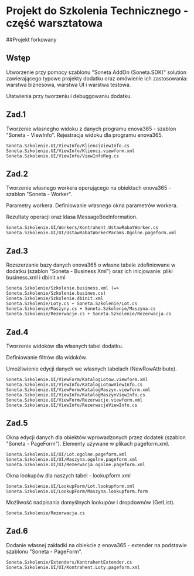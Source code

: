 # Projekt do Szkolenia Technicznego - część warsztatowa
##Projekt forkowany

## Wstęp

Utworzenie przy pomocy szablonu "Soneta AddOn (Soneta.SDK)" solution zawierającego typowe projekty dodatku oraz omówienie ich zastosowania: warstwa biznesowa, warstwa UI i warstwa testowa.

Ułatwienia przy tworzeniu i debuggowaniu dodatku. 

## Zad.1

Tworzenie własnegho widoku z danych  programu enova365 - szablon "Soneta - ViewInfo". Rejestracja widoku dla programu enova365.

    Soneta.Szkolenie.UI/ViewInfo/KlienciViewInfo.cs
    Soneta.Szkolenie.UI/ViewInfo/Klienci.viewform.xml
    Soneta.Szkolenie.UI/ViewInfo/ViewInfoReg.cs

## Zad.2

Tworzenie własnego workera operującego na obiektach enova365 - szablon "Soneta - Worker".

Parametry workera. Definiowanie własnego okna parametrów workera.

Rezultaty operacji oraz klasa MessageBoxInformation.

    Soneta.Szkolenie.UI/Workers/Kontrahent.UstawRabatWorker.cs
    Soneta.Szkolenie.UI/UI/UstawRabatWorkerParams.Ogolne.pageform.xml

## Zad.3

Rozszerzanie bazy danych enova365 o własne tabele zdefiniowane w dodatku (szablon "Soneta - Business Xml") oraz ich inicjowanie: pliki business.xml i dbinit.xml

    Soneta.Szkolenie/Szkolenie.business.xml (=> Soneta.Szkolenie/Szkolenie.busines.cs)
    Soneta.Szkolenie/Szkolenie.dbinit.xml
    Soneta.Szkolenie/Loty.cs + Soneta.Szkolenie/Lot.cs
    Soneta.Szkolenie/Maszyny.cs + Soneta.Szkolenie/Maszyna.cs
    Soneta.Szkolenie/Rezerwacje.cs + Soneta.Szkolenie/Rezerwacja.cs

## Zad.4

Tworzenie widoków dla własnych tabel dodatku.

Definiowanie filtrów dla widoków.

Umożliwienie edycji danych we własnych tabelach (NewRowAttribute).

    Soneta.Szkolenie.UI/ViewForm/KatalogLotow.viewform.xml
    Soneta.Szkolenie.UI/ViewInfo/KatalogLotowViewInfo.cs
    Soneta.Szkolenie.UI/ViewForm/KatalogMaszyn.viewform.xml
    Soneta.Szkolenie.UI/ViewInfo/KatalogMaszynViewInfo.cs
    Soneta.Szkolenie.UI/ViewForm/Rezerwacje.viewform.xml
    Soneta.Szkolenie.UI/ViewInfo/RezerwacjeViewInfo.cs

## Zad.5

Okna edycji danych dla obiektów wprowadzonych przez dodatek (szablon "Soneta - PageForm"). Elementy używane w plikach pageform.xml.

    Soneta.Szkolenie.UI/UI/Lot.ogolne.pageform.xml
    Soneta.Szkolenie.UI/UI/Maszyna.ogolne.pageform.xml
    Soneta.Szkolenie.UI/UI/Rezerwacja.ogolne.pageform.xml

Okna lookupów dla naszych tabel - lookupform.xml

    Soneta.Szkolenie.UI/LookupForm/Lot.lookupform.xml
    Soneta.Szkolenie.UI/LookupForm/Maszyna.lookupform.form

Możliwość nadpisania domyślnych lookupów i dropdownów (GetList).

    Soneta.Szkolenie/Rezerwacja.cs

## Zad.6

Dodanie własnej zakładki na obiekcie z enova365 - extender na podstawie szablonu "Soneta - PageForm".

    Soneta.Szkolenie/Extenders/KontrahentExtender.cs
    Soneta.Szkolenie.UI/UI/Kontrahent.Loty.pageform.xml
    